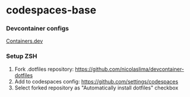 # codespaces-base

### Devcontainer configs

[Containers.dev](https://containers.dev)

### Setup ZSH

1. Fork .dotfiles repository: https://github.com/nicolaslima/devcontainer-dotfiles
2. Add to codespaces config: https://github.com/settings/codespaces
3. Select forked repository as "Automatically install dotfiles" checkbox
